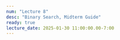 ```yaml
---
num: "Lecture 8"
desc: "Binary Search, Midterm Guide"
ready: true
lecture_date: 2025-01-30 11:00:00.00-7:00
---
```

